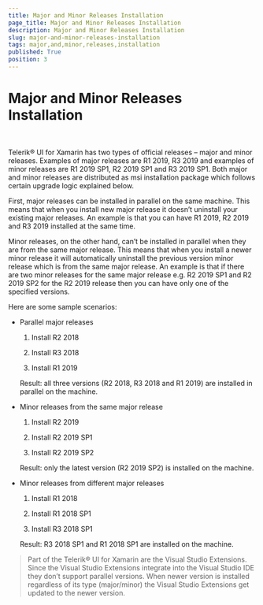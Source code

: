 ```yaml
---
title: Major and Minor Releases Installation
page_title: Major and Minor Releases Installation
description: Major and Minor Releases Installation
slug: major-and-minor-releases-installation
tags: major,and,minor,releases,installation
published: True
position: 3
---
```


# Major and Minor Releases Installation
&nbsp;

Telerik® UI for Xamarin has two types of official releases – major and minor releases. Examples of major releases are R1 2019, R3 2019 and examples of minor releases are R1 2019 SP1, R2 2019 SP1 and R3 2019 SP1. Both major and minor releases are distributed as msi installation package which follows certain upgrade logic explained below.

First, major releases can be installed in parallel on the same machine. This means that when you install new major release it doesn’t uninstall your existing major releases. An example is that you can have R1 2019, R2 2019 and R3 2019 installed at the same time.

Minor releases, on the other hand, can’t be installed in parallel when they are from the same major release. This means that when you install a newer minor release it will automatically uninstall the previous version minor release which is from the same major release. An example is that if there are two minor releases for the same major release e.g. R2 2019 SP1 and R2 2019 SP2 for the R2 2019 release then you can have only one of the specified versions.

Here are some sample scenarios:

* Parallel major releases

	1. Install R2 2018

	1. Install R3 2018

	1. Install R1 2019

	Result: all three versions (R2 2018, R3 2018 and R1 2019) are installed in parallel on the machine.

* Minor releases from the same major release

	1. Install R2 2019

	1. Install R2 2019 SP1

	1. Install R2 2019 SP2

	Result: only the latest version (R2 2019 SP2) is installed on the machine.

* Minor releases from different major releases

	1. Install R1 2018

	1. Install R1 2018 SP1

	1. Install R3 2018 SP1

	Result: R3 2018 SP1 and R1 2018 SP1 are installed on the machine.

> Part of the Telerik® UI for Xamarin are the Visual Studio Extensions. Since the Visual Studio Extensions integrate into the Visual Studio IDE they don’t support parallel versions. When newer version is installed regardless of its type (major/minor) the Visual Studio Extensions get updated to the newer version.